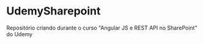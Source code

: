 # UdemySharepoint
Repositório criando durante o curso "Angular JS e REST API no SharePoint" do Udemy 
